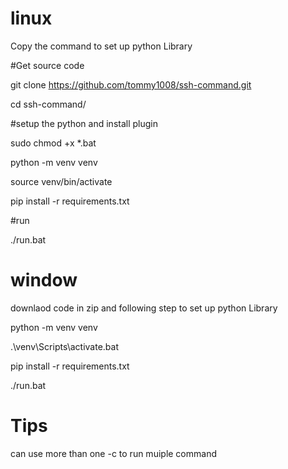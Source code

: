 linux
====
Copy  the command  to set up python Library 

#Get source code

git clone https://github.com/tommy1008/ssh-command.git

cd ssh-command/

#setup the python and install plugin


sudo chmod +x *.bat 

python -m venv venv 

source venv/bin/activate 

pip install -r requirements.txt 

#run

./run.bat

window 
===
downlaod code in zip  and following step to set up python Library 

python -m venv venv 

.\venv\Scripts\activate.bat

pip install -r requirements.txt 

./run.bat

Tips
===
can use more than one  -c to run muiple command 
